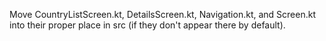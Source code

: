 Move CountryListScreen.kt, DetailsScreen.kt, Navigation.kt, and Screen.kt into their proper place in src (if they don't appear there by default). 

